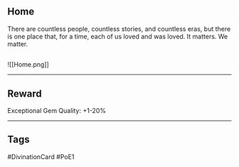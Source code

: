 ## Home
There are countless people, countless stories, and countless eras, but there is one place that, for a time, each of us loved and was loved. It matters. We matter.
## 
![[Home.png]]

---
## Reward
Exceptional Gem
Quality: +1-20%

---
## Tags
#DivinationCard
#PoE1